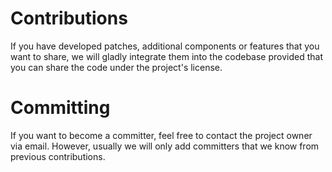 # Contributions #

If you have developed patches, additional components or features that you want to share, we will gladly integrate them into the codebase provided that you can share the code under the project's license.

# Committing #

If you want to become a committer, feel free to contact the project owner via email. However, usually we will only add committers that we know from previous contributions.